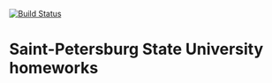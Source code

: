 [![Build
Status](https://travis-ci.org/marnikitta/spbsu-homeworks.svg?branch=master)](https://travis-ci.org/marnikitta/spbsu-homeworks)

# Saint-Petersburg State University homeworks
